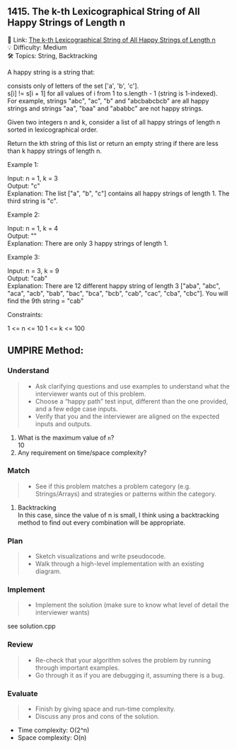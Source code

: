 ## 1415. The k-th Lexicographical String of All Happy Strings of Length n
🔗 Link: [The k-th Lexicographical String of All Happy Strings of Length n](https://leetcode.com/problems/the-k-th-lexicographical-string-of-all-happy-strings-of-length-n/description/)  
💡 Difficulty: Medium  
🛠️ Topics: String, Backtracking

A happy string is a string that:

consists only of letters of the set ['a', 'b', 'c'].  
s[i] != s[i + 1] for all values of i from 1 to s.length - 1 (string is 1-indexed).  
For example, strings "abc", "ac", "b" and "abcbabcbcb" are all happy strings and strings "aa", "baa" and "ababbc" are not happy strings.  

Given two integers n and k, consider a list of all happy strings of length n sorted in lexicographical order.

Return the kth string of this list or return an empty string if there are less than k happy strings of length n.

 

Example 1:

Input: n = 1, k = 3  
Output: "c"  
Explanation: The list ["a", "b", "c"] contains all happy strings of length 1. The third string is "c".

Example 2:

Input: n = 1, k = 4  
Output: ""  
Explanation: There are only 3 happy strings of length 1.  

Example 3:

Input: n = 3, k = 9  
Output: "cab"  
Explanation: There are 12 different happy string of length 3 ["aba", "abc", "aca", "acb", "bab", "bac", "bca", "bcb", "cab", "cac", "cba", "cbc"]. You will find the 9th string = "cab"
 

Constraints:

1 <= n <= 10
1 <= k <= 100

## UMPIRE Method:

### Understand
> - Ask clarifying questions and use examples to understand what the interviewer wants out of this problem.
> - Choose a “happy path” test input, different than the one provided, and a few edge case inputs.
> - Verify that you and the interviewer are aligned on the expected inputs and outputs.
1. What is the maximum value of `n`?  
   10
3. Any requirement on time/space complexity?
### Match
> - See if this problem matches a problem category (e.g. Strings/Arrays) and strategies or patterns within the category.
1. Backtracking  
   In this case, since the value of n is small, I think using a backtracking method to find out every combination will be appropriate. 
### Plan
> - Sketch visualizations and write pseudocode.
> - Walk through a high-level implementation with an existing diagram.

### Implement
> - Implement the solution (make sure to know what level of detail the interviewer wants)  

see solution.cpp
### Review
> - Re-check that your algorithm solves the problem by running through important examples.
> - Go through it as if you are debugging it, assuming there is a bug.
### Evaluate
> - Finish by giving space and run-time complexity.
> - Discuss any pros and cons of the solution.
   - Time complexity: O(2^n)
   - Space complexity: O(n)

